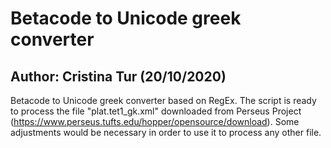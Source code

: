 # Betacode to Unicode greek converter
## Author: Cristina Tur (20/10/2020)
Betacode to Unicode greek converter based on RegEx. 
The script is ready to process the file "plat.tet1_gk.xml" downloaded from Perseus Project (https://www.perseus.tufts.edu/hopper/opensource/download). 
Some adjustments would be necessary in order to use it to process any other file. 
